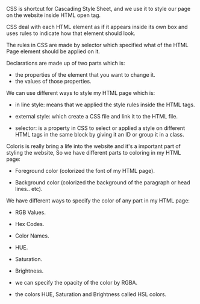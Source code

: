 CSS is shortcut for Cascading Style Sheet, and we use it to style our page on the website inside HTML open tag.

CSS deal with each HTML element as if it appears inside its own box and uses rules to indicate how that element should look.

The rules in CSS are made by selector which specified what of the HTML Page element should be applied on it. 

Declarations are made up of two parts which is:

- the properties of the element that you want to change it. 
- the values of those properties. 

We can use different ways to style my HTML page which is:

- in line style: means that we applied the style rules inside the HTML tags. 

- external style: which create a CSS file and link it to the HTML file. 

- selector: is a property in CSS to select or applied a style on different HTML tags in the same block by giving it an ID or group it in a class. 

Coloris is really bring a life into the website and it's a important part of styling the website, So we have different parts to coloring in my HTML page:

- Foreground color (colorized the font of my HTML page). 

- Background color (colorized the background of the paragraph or head lines.. etc). 

We have different ways to specify the color of any part in my HTML page:

- RGB Values. 
- Hex Codes. 
- Color Names. 
- HUE. 
- Saturation. 
- Brightness. 

- we can specify the opacity of the color by RGBA. 

- the colors HUE, Saturation and Brightness called HSL colors.